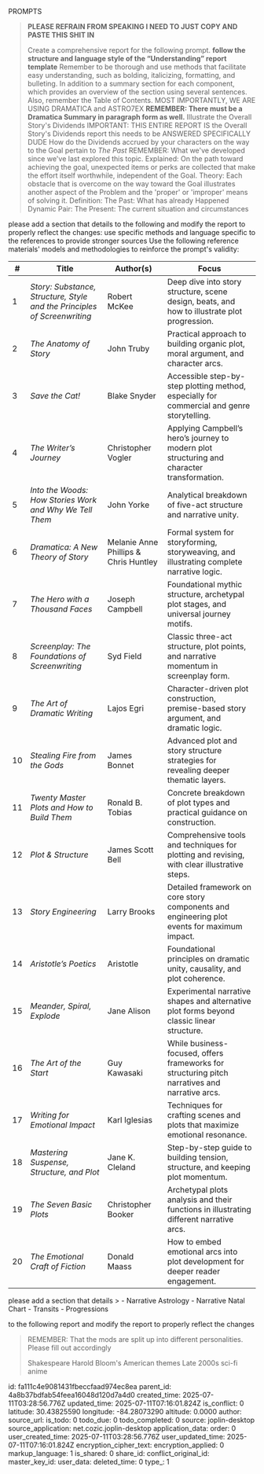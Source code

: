 PROMPTS


> **PLEASE REFRAIN FROM SPEAKING I NEED TO JUST COPY AND PASTE THIS SHIT IN**
>
> Create a comprehensive report for the following  prompt. **follow the structure and language style of the “Understanding” report template** Remember to be thorough and use methods that facilitate easy understanding, such as bolding, italicizing, formatting, and bulleting. In addition to a summary section for each component, which provides an overview of the section using several sentences. Also, remember the Table of Contents. MOST IMPORTANTLY, WE ARE USING DRAMATICA and ASTRO7EX 
> **REMEMBER: There must be a Dramatica Summary in paragraph form as well.**
> Illustrate the Overall Story's Dividends
> IMPORTANT: THIS ENTIRE REPORT IS  the Overall Story's Dividends report  this needs to be ANSWERED SPECIFICALLY DUDE
>  How do the Dividends accrued by your characters on the way to the Goal pertain to *The Past*
> REMEMBER: What we've developed since we've last explored this topic. 
> Explained: On the path toward achieving the goal, unexpected items or perks are collected that make the effort itself worthwhile, independent of the Goal. 
> Theory: Each obstacle that is overcome on the way toward the Goal illustrates another aspect of the Problem and the 'proper' or 'improper' means of solving it. 
> Definition: The Past: What has already Happened
> Dynamic Pair: The Present: The current situation and circumstances 



 please add a section that details to the following and modify the report to properly reflect the changes: 
use specific methods and language specific to the references to provide stronger sources
Use the following reference materials' models and methodologies to reinforce the prompt's validity:

| #  | **Title**                                                                | **Author(s)**                         | **Focus**                                                                                      |
| -- | ------------------------------------------------------------------------ | ------------------------------------- | ---------------------------------------------------------------------------------------------- |
| 1  | *Story: Substance, Structure, Style and the Principles of Screenwriting* | Robert McKee                          | Deep dive into story structure, scene design, beats, and how to illustrate plot progression.   |
| 2  | *The Anatomy of Story*                                                   | John Truby                            | Practical approach to building organic plot, moral argument, and character arcs.               |
| 3  | *Save the Cat!*                                                          | Blake Snyder                          | Accessible step-by-step plotting method, especially for commercial and genre storytelling.     |
| 4  | *The Writer’s Journey*                                                   | Christopher Vogler                    | Applying Campbell’s hero’s journey to modern plot structuring and character transformation.    |
| 5  | *Into the Woods: How Stories Work and Why We Tell Them*                  | John Yorke                            | Analytical breakdown of five-act structure and narrative unity.                                |
| 6  | *Dramatica: A New Theory of Story*                                       | Melanie Anne Phillips & Chris Huntley | Formal system for storyforming, storyweaving, and illustrating complete narrative logic.       |
| 7  | *The Hero with a Thousand Faces*                                         | Joseph Campbell                       | Foundational mythic structure, archetypal plot stages, and universal journey motifs.           |
| 8  | *Screenplay: The Foundations of Screenwriting*                           | Syd Field                             | Classic three-act structure, plot points, and narrative momentum in screenplay form.           |
| 9  | *The Art of Dramatic Writing*                                            | Lajos Egri                            | Character-driven plot construction, premise-based story argument, and dramatic logic.          |
| 10 | *Stealing Fire from the Gods*                                            | James Bonnet                          | Advanced plot and story structure strategies for revealing deeper thematic layers.             |
| 11 | *Twenty Master Plots and How to Build Them*                              | Ronald B. Tobias                      | Concrete breakdown of plot types and practical guidance on construction.                       |
| 12 | *Plot & Structure*                                                       | James Scott Bell                      | Comprehensive tools and techniques for plotting and revising, with clear illustrative steps.   |
| 13 | *Story Engineering*                                                      | Larry Brooks                          | Detailed framework on core story components and engineering plot events for maximum impact.    |
| 14 | *Aristotle’s Poetics*                                                    | Aristotle                             | Foundational principles on dramatic unity, causality, and plot coherence.                      |
| 15 | *Meander, Spiral, Explode*                                               | Jane Alison                           | Experimental narrative shapes and alternative plot forms beyond classic linear structure.      |
| 16 | *The Art of the Start*                                                   | Guy Kawasaki                          | While business-focused, offers frameworks for structuring pitch narratives and narrative arcs. |
| 17 | *Writing for Emotional Impact*                                           | Karl Iglesias                         | Techniques for crafting scenes and plots that maximize emotional resonance.                    |
| 18 | *Mastering Suspense, Structure, and Plot*                                | Jane K. Cleland                       | Step-by-step guide to building tension, structure, and keeping plot momentum.                  |
| 19 | *The Seven Basic Plots*                                                  | Christopher Booker                    | Archetypal plots analysis and their functions in illustrating different narrative arcs.        |
| 20 | *The Emotional Craft of Fiction*                                         | Donald Maass                          | How to embed emotional arcs into plot development for deeper reader engagement.                |





 please add a section that details > - Narrative Astrology 
	- Narrative Natal Chart
	- Transits 
	- Progressions

to the following report and modify the report to properly reflect the changes

> REMEMBER: That the mods are split up into different personalities. Please fill out accordingly
>
> Shakespeare
Harold Bloom's American themes
Late 2000s sci-fi anime

id: fa111c4e9081431fbeccfaad974ec8ea
parent_id: 4a8b37bdfab54feea16048d120d7a4d0
created_time: 2025-07-11T03:28:56.776Z
updated_time: 2025-07-11T07:16:01.824Z
is_conflict: 0
latitude: 30.43825590
longitude: -84.28073290
altitude: 0.0000
author: 
source_url: 
is_todo: 0
todo_due: 0
todo_completed: 0
source: joplin-desktop
source_application: net.cozic.joplin-desktop
application_data: 
order: 0
user_created_time: 2025-07-11T03:28:56.776Z
user_updated_time: 2025-07-11T07:16:01.824Z
encryption_cipher_text: 
encryption_applied: 0
markup_language: 1
is_shared: 0
share_id: 
conflict_original_id: 
master_key_id: 
user_data: 
deleted_time: 0
type_: 1
